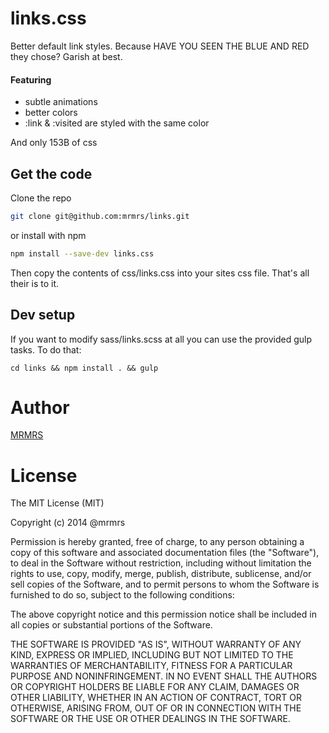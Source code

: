# links.css

Better default link styles.
Because HAVE YOU SEEN THE BLUE AND RED they chose? Garish at best.

#### Featuring

* subtle animations
* better colors
* :link & :visited are styled with the same color

And only 153B of css

## Get the code

Clone the repo
```bash
git clone git@github.com:mrmrs/links.git
```
or install with npm
```bash
npm install --save-dev links.css
```

Then copy the contents of css/links.css into your sites css file.
That's all their is to it.

## Dev setup

If you want to modify sass/links.scss at all you can use the
provided gulp tasks. To do that:

```
cd links && npm install . && gulp
```

# Author

[MRMRS](http://mrmrs.cc "Adam Morse - Designer Developer")

# License

The MIT License (MIT)

Copyright (c) 2014 @mrmrs

Permission is hereby granted, free of charge, to any person obtaining a copy
of this software and associated documentation files (the "Software"), to deal
in the Software without restriction, including without limitation the rights
to use, copy, modify, merge, publish, distribute, sublicense, and/or sell
copies of the Software, and to permit persons to whom the Software is
furnished to do so, subject to the following conditions:

The above copyright notice and this permission notice shall be included in
all copies or substantial portions of the Software.

THE SOFTWARE IS PROVIDED "AS IS", WITHOUT WARRANTY OF ANY KIND, EXPRESS OR
IMPLIED, INCLUDING BUT NOT LIMITED TO THE WARRANTIES OF MERCHANTABILITY,
FITNESS FOR A PARTICULAR PURPOSE AND NONINFRINGEMENT. IN NO EVENT SHALL THE
AUTHORS OR COPYRIGHT HOLDERS BE LIABLE FOR ANY CLAIM, DAMAGES OR OTHER
LIABILITY, WHETHER IN AN ACTION OF CONTRACT, TORT OR OTHERWISE, ARISING FROM,
OUT OF OR IN CONNECTION WITH THE SOFTWARE OR THE USE OR OTHER DEALINGS IN
THE SOFTWARE.

